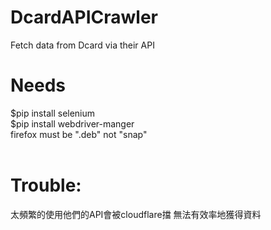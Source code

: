 # DcardAPICrawler
Fetch data from Dcard via their API
<br>
# Needs
$pip install selenium <br>
$pip install webdriver-manger <br>
firefox must be ".deb" not "snap" <br>
<br>
# Trouble:
太頻繁的使用他們的API會被cloudflare擋 無法有效率地獲得資料

